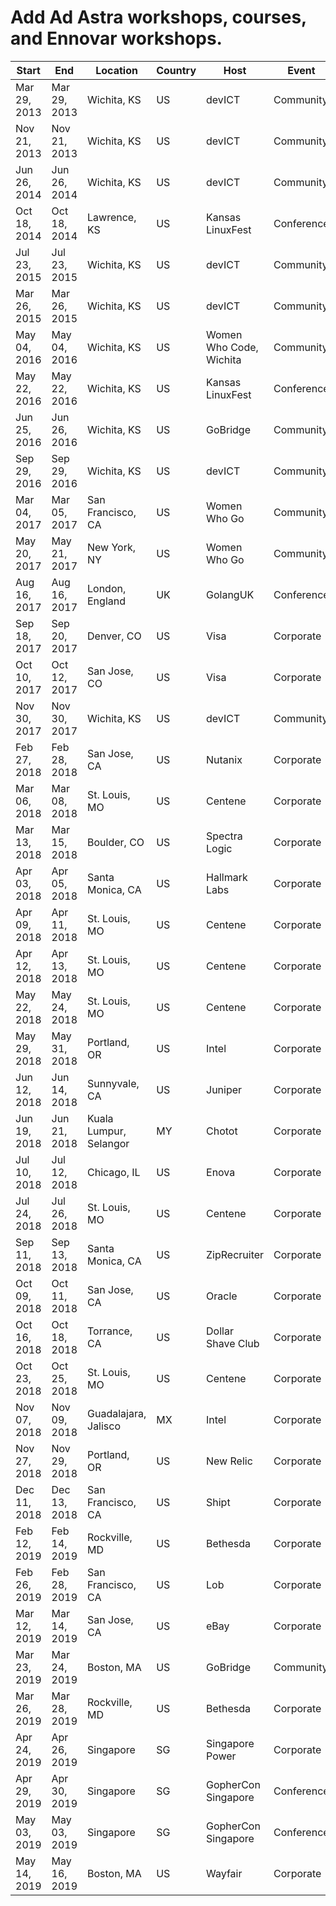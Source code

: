 # Add Ad Astra workshops, courses, and Ennovar workshops.
Start        | End          | Location               | Country | Host                    | Event      | Type                | Topic       | Language | Attendees | URL
------------ | ------------ | ---------------------- | ------- | ----------------------- | ---------- | ------------------- | ----------- | -------- | --------- | -------------------------------------------
Mar 29, 2013 | Mar 29, 2013 | Wichita, KS            | US      | devICT                  | Community  | Talk                | RegEx       | Any      | 20        | https://www.youtube.com/watch?v=4LnyHF8dnIk
Nov 21, 2013 | Nov 21, 2013 | Wichita, KS            | US      | devICT                  | Community  | Talk                | Twig        | PHP      | 20        | https://www.youtube.com/watch?v=deqGYV8P0Nc
Jun 26, 2014 | Jun 26, 2014 | Wichita, KS            | US      | devICT                  | Community  | Talk                | OOP         | PHP,Ruby | 20        | https://www.youtube.com/watch?v=7QoEfPYULXM
Oct 18, 2014 | Oct 18, 2014 | Lawrence, KS           | US      | Kansas LinuxFest        | Conference | Talk                | Go          | Go       | 30        |
Jul 23, 2015 | Jul 23, 2015 | Wichita, KS            | US      | devICT                  | Community  | Talk                | Go          | Go       | 20        | https://www.youtube.com/watch?v=zVvjpLu6iIo
Mar 26, 2015 | Mar 26, 2015 | Wichita, KS            | US      | devICT                  | Community  | Talk                | Vim         | Vim      | 30        | https://www.youtube.com/watch?v=SaGgc8xnO1U
May 04, 2016 | May 04, 2016 | Wichita, KS            | US      | Women Who Code, Wichita | Community  | Training            | Go          | Go       | 20        |
May 22, 2016 | May 22, 2016 | Wichita, KS            | US      | Kansas LinuxFest        | Conference | Talk                | exercism.io | Any      | 25        |
Jun 25, 2016 | Jun 26, 2016 | Wichita, KS            | US      | GoBridge                | Community  | Training            | Go Web      | Go       | 20        |
Sep 29, 2016 | Sep 29, 2016 | Wichita, KS            | US      | devICT                  | Community  | Talk                | Docker      | Any      | 15        | https://www.youtube.com/watch?v=xYNJ_IAj35Q
Mar 04, 2017 | Mar 05, 2017 | San Francisco, CA      | US      | Women Who Go            | Community  | Training            | Go Web      | Go       | 20        |
May 20, 2017 | May 21, 2017 | New York, NY           | US      | Women Who Go            | Community  | Training            | Go Web      | Go       | 15        |
Aug 16, 2017 | Aug 16, 2017 | London, England        | UK      | GolangUK                | Conference | Training            | Go Web      | Go       | 30        |
Sep 18, 2017 | Sep 20, 2017 | Denver, CO             | US      | Visa                    | Corporate  | Training            | Go Web      | Go       | 20        |
Oct 10, 2017 | Oct 12, 2017 | San Jose, CO           | US      | Visa                    | Corporate  | Training            | Go Web      | Go       | 20        |
Nov 30, 2017 | Nov 30, 2017 | Wichita, KS            | US      | devICT                  | Community  | Talk                | Allies      | Any      | 15        | https://www.youtube.com/watch?v=PWheG9CyUAY
Feb 27, 2018 | Feb 28, 2018 | San Jose, CA           | US      | Nutanix                 | Corporate  | Training            | Go          | Go       | 30        |
Mar 06, 2018 | Mar 08, 2018 | St. Louis, MO          | US      | Centene                 | Corporate  | Training            | Go          | Go       | 30        |
Mar 13, 2018 | Mar 15, 2018 | Boulder, CO            | US      | Spectra Logic           | Corporate  | Training            | Go          | Go       | 30        |
Apr 03, 2018 | Apr 05, 2018 | Santa Monica, CA       | US      | Hallmark Labs           | Corporate  | Training            | Go          | Go       | 25        |
Apr 09, 2018 | Apr 11, 2018 | St. Louis, MO          | US      | Centene                 | Corporate  | Training            | Go          | Go       | 25        |
Apr 12, 2018 | Apr 13, 2018 | St. Louis, MO          | US      | Centene                 | Corporate  | Training            | Go          | Go       | 25        |
May 22, 2018 | May 24, 2018 | St. Louis, MO          | US      | Centene                 | Corporate  | Training            | Go          | Go       | 25        |
May 29, 2018 | May 31, 2018 | Portland, OR           | US      | Intel                   | Corporate  | Training            | Go          | Go       | 25        |
Jun 12, 2018 | Jun 14, 2018 | Sunnyvale, CA          | US      | Juniper                 | Corporate  | Training            | Go          | Go       | 30        |
Jun 19, 2018 | Jun 21, 2018 | Kuala Lumpur, Selangor | MY      | Chotot                  | Corporate  | Training            | Go          | Go       | 20        |
Jul 10, 2018 | Jul 12, 2018 | Chicago, IL            | US      | Enova                   | Corporate  | Training            | Go          | Go       | 30        |
Jul 24, 2018 | Jul 26, 2018 | St. Louis, MO          | US      | Centene                 | Corporate  | Training            | Go          | Go       | 25        |
Sep 11, 2018 | Sep 13, 2018 | Santa Monica, CA       | US      | ZipRecruiter            | Corporate  | Training            | Go          | Go       | 30        |
Oct 09, 2018 | Oct 11, 2018 | San Jose, CA           | US      | Oracle                  | Corporate  | Training            | Go          | Go       | 30        |
Oct 16, 2018 | Oct 18, 2018 | Torrance, CA           | US      | Dollar Shave Club       | Corporate  | Training            | Go          | Go       | 20        |
Oct 23, 2018 | Oct 25, 2018 | St. Louis, MO          | US      | Centene                 | Corporate  | Training            | Go          | Go       | 25        |
Nov 07, 2018 | Nov 09, 2018 | Guadalajara, Jalisco   | MX      | Intel                   | Corporate  | Training            | Go          | Go       | 30        |
Nov 27, 2018 | Nov 29, 2018 | Portland, OR           | US      | New Relic               | Corporate  | Training            | Go          | Go       | 30        |
Dec 11, 2018 | Dec 13, 2018 | San Francisco, CA      | US      | Shipt                   | Corporate  | Training            | Go          | Go       | 30        |
Feb 12, 2019 | Feb 14, 2019 | Rockville, MD          | US      | Bethesda                | Corporate  | Training            | Go          | Go       | 30        |
Feb 26, 2019 | Feb 28, 2019 | San Francisco, CA      | US      | Lob                     | Corporate  | Training            | Go          | Go       | 25        |
Mar 12, 2019 | Mar 14, 2019 | San Jose, CA           | US      | eBay                    | Corporate  | Training            | Go          | Go       | 25        |
Mar 23, 2019 | Mar 24, 2019 | Boston, MA             | US      | GoBridge                | Community  | Training            | Service     | Go       | 10        | https://www.meetup.com/gobridge/events/258872479/
Mar 26, 2019 | Mar 28, 2019 | Rockville, MD          | US      | Bethesda                | Corporate  | Training            | Service     | Go       | 25        |
Apr 24, 2019 | Apr 26, 2019 | Singapore              | SG      | Singapore Power         | Corporate  | Training            | Go          | Go       | 26        |
Apr 29, 2019 | Apr 30, 2019 | Singapore              | SG      | GopherCon Singapore     | Conference | Training            | Go          | Go       | 101       |
May 03, 2019 | May 03, 2019 | Singapore              | SG      | GopherCon Singapore     | Conference | Talk                | Go          | Go       | 300       | https://www.youtube.com/watch?v=ZMZpH4yT7M0
May 14, 2019 | May 16, 2019 | Boston, MA             | US      | Wayfair                 | Corporate  | Training            | Service     | Go       | 30        |
